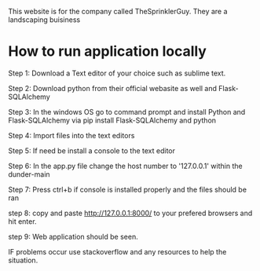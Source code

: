 This website is for the company called TheSprinklerGuy.
They are a landscaping buisiness

# How to run application locally
Step 1: Download a Text editor of your choice such as sublime text.

Step 2: Download python from their official webasite as well and Flask-SQLAlchemy

Step 3: In the windows OS go to command prompt and install Python and Flask-SQLAlchemy via pip install Flask-SQLAlchemy and python

Step 4: Import files into the text editors

Step 5: If need be install a console to the text editor

Step 6: In the app.py file change the host number to '127.0.0.1' within the dunder-main

Step 7: Press ctrl+b if console is installed properly and the files should be ran

step 8: copy and paste http://127.0.0.1:8000/ to your prefered browsers and hit enter.

step 9: Web application should be seen.

IF problems occur use stackoverflow and any resources to help the situation.
